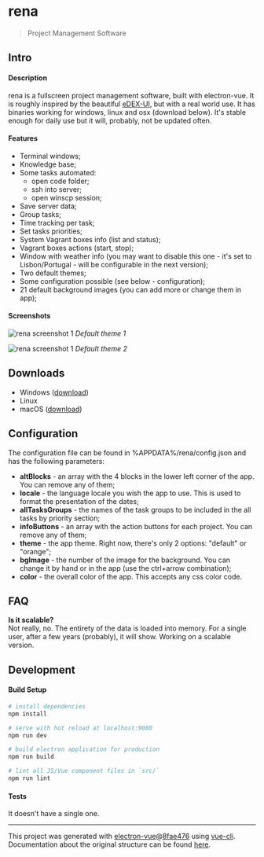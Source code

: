 # rena

> Project Management Software

## Intro
#### Description
rena is a fullscreen project management software, built with electron-vue. It is roughly inspired by the beautiful [eDEX-UI](https://github.com/GitSquared/edex-ui/), but with a real world use. It has binaries working for windows, linux and osx (download below). It's stable enough for daily use but it will, probably, not be updated often.

#### Features
* Terminal windows;
* Knowledge base;
* Some tasks automated:
  * open code folder;
  * ssh into server;
  * open winscp session;
* Save server data;
* Group tasks;
* Time tracking per task;
* Set tasks priorities;
* System Vagrant boxes info (list and status);
* Vagrant boxes actions (start, stop);
* Window with weather info (you may want to disable this one - it's set to Lisbon/Portugal - will be configurable in the next version);
* Two default themes;
* Some configuration possible (see below - configuration);
* 21 default background images (you can add more or change them in app);

#### Screenshots
![rena screenshot 1](https://i.imgur.com/q1jjnZQ.jpg "rena screenshot 1")
_Default theme 1_

![rena screenshot 1](https://i.imgur.com/nDP91qM.jpg "rena screenshot 1")
_Default theme 2_


## Downloads
* Windows ([download](https://github.com/albertopereira/rena/releases/download/V0.1.0-beta1/rena.Setup.0.1.0.exe))
* Linux
* macOS ([download](https://github.com/albertopereira/rena/releases/download/V0.1.0-beta1/rena-0.0.1.dmg))

## Configuration
The configuration file can be found in %APPDATA%/rena/config.json and has the following parameters:
* __altBlocks__ - an array with the 4 blocks in the lower left corner of the app. You can remove any of them;
* __locale__ - the language locale you wish the app to use. This is used to format the presentation of the dates;
* __allTasksGroups__ - the names of the task groups to be included in the all tasks by priority section;
* __infoButtons__ - an array with the action buttons for each project. You can remove any of them;
* __theme__ - the app theme. Right now, there's only 2 options: "default" or "orange";
* __bgImage__ - the number of the image for the background. You can change it by hand or in the app (use the ctrl+arrow combination);
* __color__ - the overall color of the app. This accepts any css color code.

## FAQ
__Is it scalable?__  
Not really, no. The entirety of the data is loaded into memory. For a single user, after a few years (probably), it will show. Working on a scalable version.

## Development
#### Build Setup

``` bash
# install dependencies
npm install

# serve with hot reload at localhost:9080
npm run dev

# build electron application for production
npm run build

# lint all JS/Vue component files in `src/`
npm run lint

```

#### Tests
It doesn't have a single one.

---

This project was generated with [electron-vue](https://github.com/SimulatedGREG/electron-vue)@[8fae476](https://github.com/SimulatedGREG/electron-vue/tree/8fae4763e9d225d3691b627e83b9e09b56f6c935) using [vue-cli](https://github.com/vuejs/vue-cli). Documentation about the original structure can be found [here](https://simulatedgreg.gitbooks.io/electron-vue/content/index.html).
